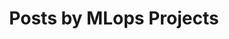 ---
title: "Posts by MLops Projects"
permalink: /categories/
layout: categories
author_profile: true
---